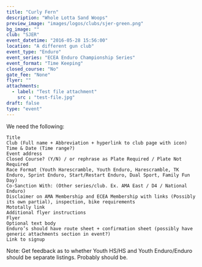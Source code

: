 ```yaml
---
title: "Curly Fern"
description: "Whole Lotta Sand Woops"
preview_image: "images/logos/clubs/sjer-green.png"
bg_image: ""
club: "SJER"
event_datetime: "2016-05-28 15:56:00"
location: "A different gun club"
event_type: "Enduro"
event_series: "ECEA Enduro Championship Series"
event_format: "Time Keeping"
closed_course: "No"
gate_fee: "None"
flyer: ""
attachments:
  - label: "Test file attachment"
    src : "test-file.jpg"
draft: false
type: "event"
---
```


We need the following: 

    Title
    Club (Full name + Abbreviation + hyperlink to club page with icon)
    Time & Date (Time range?)
    Event address
    Closed Course? (Y/N) / or rephrase as Plate Required / Plate Not Required
    Race Format (Youth Harescramble, Youth Enduro, Harescramble, TK Enduro, Sprint Enduro, Start/Restart Enduro, Dual Sport, Family Fun Day)
    Co-Sanction With: (Other series/club. Ex. AMA East / D4 / National Enduro)
    Disclaimer on AMA Membership and ECEA Membership with links (Possibly its own partial), inspection, bike requirements
    Mototally link
    Additional flyer instructions
    Flyer
    Optional text body
    Enduro’s should have route sheet + confirmation sheet (possibly have generic attachments section in event?)
    Link to signup

Note: Get feedback as to whether Youth HS/HS and Youth Enduro/Enduro should be separate listings. Probably should be.
